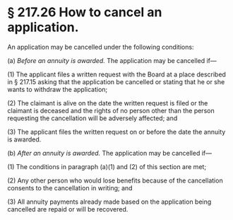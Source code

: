 # § 217.26   How to cancel an application.

An application may be cancelled under the following conditions:


(a) *Before an annuity is awarded.* The application may be cancelled if—


(1) The applicant files a written request with the Board at a place described in § 217.15 asking that the application be cancelled or stating that he or she wants to withdraw the application;


(2) The claimant is alive on the date the written request is filed or the claimant is deceased and the rights of no person other than the person requesting the cancellation will be adversely affected; and


(3) The applicant files the written request on or before the date the annuity is awarded.


(b) *After an annuity is awarded.* The application may be cancelled if—


(1) The conditions in paragraph (a)(1) and (2) of this section are met;


(2) Any other person who would lose benefits because of the cancellation consents to the cancellation in writing; and


(3) All annuity payments already made based on the application being cancelled are repaid or will be recovered.




